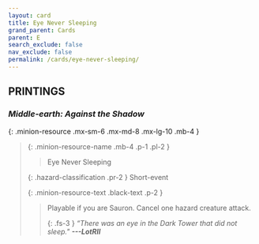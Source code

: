 ```yaml
---
layout: card
title: Eye Never Sleeping
grand_parent: Cards
parent: E
search_exclude: false
nav_exclude: false
permalink: /cards/eye-never-sleeping/
---
```


## PRINTINGS


### _Middle-earth: Against the Shadow_

{: .minion-resource .mx-sm-6 .mx-md-8 .mx-lg-10 .mb-4 }
> {: .minion-resource-name .mb-4 .p-1 .pl-2 }
> > <div class="hazard-mp"></div>
> > <div class="card-name">Eye Never Sleeping</div>
>
> {: .hazard-classification .pr-2 }
> Short-event
>
> {: .minion-resource-text .black-text .p-2 }
> > Playable if you are Sauron. Cancel one hazard creature attack. 
> > 
> > {: .fs-3 } 
> > _“There was an eye in the Dark Tower that did not sleep."_ ***---&#65279;LotRII*** 
> 

